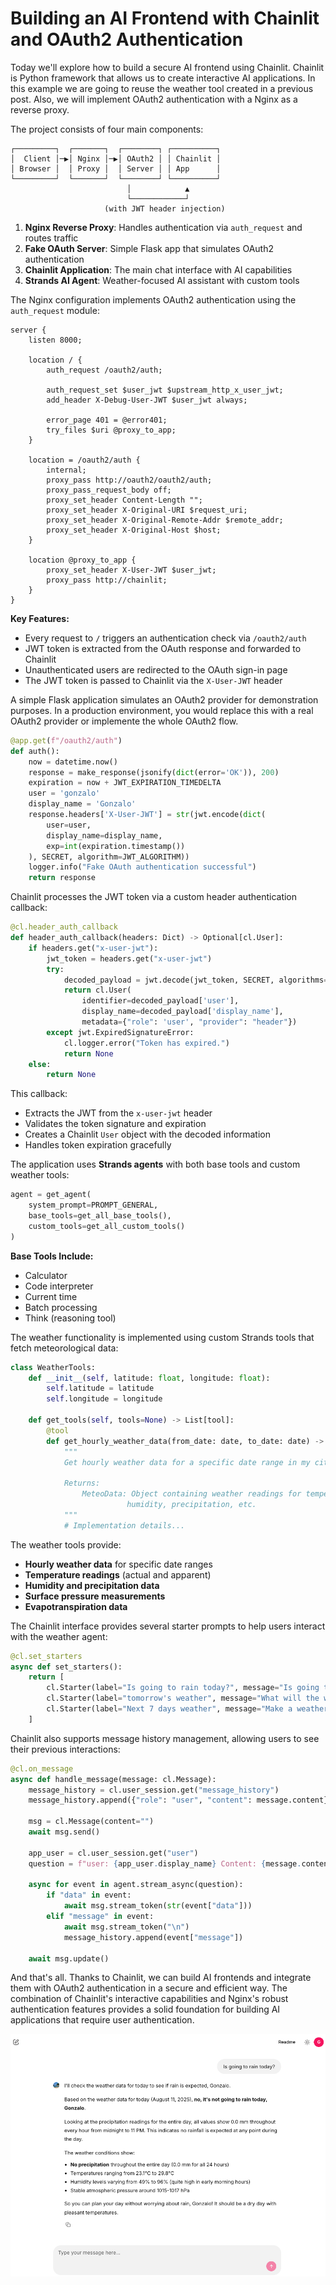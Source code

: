 # Building an AI Frontend with Chainlit and OAuth2 Authentication

Today we'll explore how to build a secure AI frontend using Chainlit. Chainlit is Python framework that allows us to create interactive AI applications. In this example we are going to reuse the weather tool created in a previous post. Also, we will implement OAuth2 authentication with a Nginx as a reverse proxy.

The project consists of four main components:

```
┌─────────┐  ┌───────┐  ┌────────┐ ┌──────────┐
│  Client │─▶│ Nginx │─▶│ OAuth2 │ │ Chainlit │
│ Browser │  │ Proxy │  │ Server │ │ App      │
└─────────┘  └───────┘  └────────┘ └──────────┘
                          │            ▲
                          └────────────┘
                     (with JWT header injection)
```

1. **Nginx Reverse Proxy**: Handles authentication via `auth_request` and routes traffic
2. **Fake OAuth Server**: Simple Flask app that simulates OAuth2 authentication
3. **Chainlit Application**: The main chat interface with AI capabilities
4. **Strands AI Agent**: Weather-focused AI assistant with custom tools



The Nginx configuration implements OAuth2 authentication using the `auth_request` module:

```nginx
server {
    listen 8000;

    location / {
        auth_request /oauth2/auth;
        
        auth_request_set $user_jwt $upstream_http_x_user_jwt;
        add_header X-Debug-User-JWT $user_jwt always;
        
        error_page 401 = @error401;
        try_files $uri @proxy_to_app;
    }

    location = /oauth2/auth {
        internal;
        proxy_pass http://oauth2/oauth2/auth;
        proxy_pass_request_body off;
        proxy_set_header Content-Length "";
        proxy_set_header X-Original-URI $request_uri;
        proxy_set_header X-Original-Remote-Addr $remote_addr;
        proxy_set_header X-Original-Host $host;
    }

    location @proxy_to_app {
        proxy_set_header X-User-JWT $user_jwt;
        proxy_pass http://chainlit;
    }
}
```
**Key Features:**
- Every request to `/` triggers an authentication check via `/oauth2/auth`
- JWT token is extracted from the OAuth response and forwarded to Chainlit
- Unauthenticated users are redirected to the OAuth sign-in page
- The JWT token is passed to Chainlit via the `X-User-JWT` header

A simple Flask application simulates an OAuth2 provider for demonstration purposes. In a production environment, you would replace this with a real OAuth2 provider or implemente the whole OAuth2 flow.

```python
@app.get(f"/oauth2/auth")
def auth():
    now = datetime.now()
    response = make_response(jsonify(dict(error='OK')), 200)
    expiration = now + JWT_EXPIRATION_TIMEDELTA
    user = 'gonzalo'
    display_name = 'Gonzalo'
    response.headers['X-User-JWT'] = str(jwt.encode(dict(
        user=user,
        display_name=display_name,
        exp=int(expiration.timestamp())
    ), SECRET, algorithm=JWT_ALGORITHM))
    logger.info("Fake OAuth authentication successful")
    return response
```

Chainlit processes the JWT token via a custom header authentication callback:

```python
@cl.header_auth_callback
def header_auth_callback(headers: Dict) -> Optional[cl.User]:
    if headers.get("x-user-jwt"):
        jwt_token = headers.get("x-user-jwt")
        try:
            decoded_payload = jwt.decode(jwt_token, SECRET, algorithms=[JWT_ALGORITHM])
            return cl.User(
                identifier=decoded_payload['user'],
                display_name=decoded_payload['display_name'],
                metadata={"role": 'user', "provider": "header"})
        except jwt.ExpiredSignatureError:
            cl.logger.error("Token has expired.")
            return None
    else:
        return None
```

This callback:
- Extracts the JWT from the `x-user-jwt` header
- Validates the token signature and expiration
- Creates a Chainlit `User` object with the decoded information
- Handles token expiration gracefully

The application uses **Strands agents** with both base tools and custom weather tools:

```python
agent = get_agent(
    system_prompt=PROMPT_GENERAL,
    base_tools=get_all_base_tools(),
    custom_tools=get_all_custom_tools()
)
```

**Base Tools Include:**
- Calculator
- Code interpreter
- Current time
- Batch processing
- Think (reasoning tool)

The weather functionality is implemented using custom Strands tools that fetch meteorological data:

```python
class WeatherTools:
    def __init__(self, latitude: float, longitude: float):
        self.latitude = latitude
        self.longitude = longitude

    def get_tools(self, tools=None) -> List[tool]:
        @tool
        def get_hourly_weather_data(from_date: date, to_date: date) -> MeteoData:
            """
            Get hourly weather data for a specific date range in my city.
            
            Returns:
                MeteoData: Object containing weather readings for temperature, 
                          humidity, precipitation, etc.
            """
            # Implementation details...
```

The weather tools provide:
- **Hourly weather data** for specific date ranges
- **Temperature readings** (actual and apparent)
- **Humidity and precipitation data**
- **Surface pressure measurements**
- **Evapotranspiration data**


The Chainlit interface provides several starter prompts to help users interact with the weather agent:

```python
@cl.set_starters
async def set_starters():
    return [
        cl.Starter(label="Is going to rain today?", message="Is going to rain today?"),
        cl.Starter(label="tomorrow's weather", message="What will the weather be like tomorrow?"),
        cl.Starter(label="Next 7 days weather", message="Make a weather forecast for the next 7 days."),
    ]
```

Chainlit also supports message history management, allowing users to see their previous interactions:

```python
@cl.on_message
async def handle_message(message: cl.Message):
    message_history = cl.user_session.get("message_history")
    message_history.append({"role": "user", "content": message.content})
    
    msg = cl.Message(content="")
    await msg.send()
    
    app_user = cl.user_session.get("user")
    question = f"user: {app_user.display_name} Content: {message.content}"
    
    async for event in agent.stream_async(question):
        if "data" in event:
            await msg.stream_token(str(event["data"]))
        elif "message" in event:
            await msg.stream_token("\n")
            message_history.append(event["message"])
    
    await msg.update()
```

And that's all. Thanks to Chainlit, we can build AI frontends and integrate them with OAuth2 authentication in a secure and efficient way. The combination of Chainlit's interactive capabilities and Nginx's robust authentication features provides a solid foundation for building AI applications that require user authentication.

![img2.png](img/img2.png)